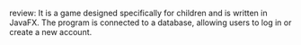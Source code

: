 review: It is a game designed specifically for children and is written in JavaFX. The program is connected to a database, allowing users to log in or create a new account.
